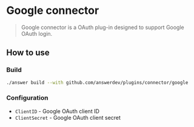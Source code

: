 # Google connector
> Google connector is a OAuth plug-in designed to support Google OAuth login. 

## How to use

### Build
```bash
./answer build --with github.com/answerdev/plugins/connector/google
```

### Configuration
- `ClientID` - Google OAuth client ID
- `ClientSecret` - Google OAuth client secret
